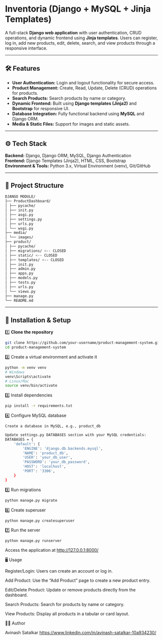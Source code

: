 # Inventoria (Django + MySQL + Jinja Templates)

A full-stack **Django web application** with user authentication, CRUD operations, and dynamic frontend using **Jinja templates**. Users can register, log in, add new products, edit, delete, search, and view products through a responsive interface.

---

## 🛠️ Features

- **User Authentication:** Login and logout functionality for secure access.
- **Product Management:** Create, Read, Update, Delete (CRUD) operations for products.
- **Search Products:** Search products by name or category.
- **Dynamic Frontend:** Built using **Django templates (Jinja2)** and **Bootstrap** for responsive UI.
- **Database Integration:** Fully functional backend using **MySQL** and Django ORM.
- **Media & Static Files:** Support for images and static assets.

---

## ⚙️ Tech Stack

**Backend:** Django, Django ORM, MySQL, Django Authentication  
**Frontend:** Django Templates (Jinja2), HTML, CSS, Bootstrap  
**Environment & Tools:** Python 3.x, Virtual Environment (venv), Git/GitHub

---

## 📂 Project Structure
```bash
DJANGO MODULE/
├── ProductDashboard/
│ ├── pycache/
│ ├── init.py
│ ├── asgi.py
│ ├── settings.py
│ ├── urls.py
│ └── wsgi.py
├── media/
│ └── images/
├── product/
│ ├── pycache/
│ ├── migrations/ <-- CLOSED
│ ├── static/ <-- CLOSED
│ ├── templates/ <-- CLOSED
│ ├── init.py
│ ├── admin.py
│ ├── apps.py
│ ├── models.py
│ ├── tests.py
│ ├── urls.py
│ └── views.py
├── manage.py
└── README.md
```



---

## 🚀 Installation & Setup

1️⃣ **Clone the repository**
```bash
git clone https://github.com/your-username/product-management-system.git
cd product-management-system
```
2️⃣ Create a virtual environment and activate it
```bash
python -m venv venv
# Windows
venv\Scripts\activate
# Linux/Mac
source venv/bin/activate
```
3️⃣ Install dependencies
```bash
pip install -r requirements.txt
```
4️⃣ Configure MySQL database
```bash
Create a database in MySQL, e.g., product_db

Update settings.py DATABASES section with your MySQL credentials:
DATABASES = {
    'default': {
        'ENGINE': 'django.db.backends.mysql',
        'NAME': 'product_db',
        'USER': 'your_db_user',
        'PASSWORD': 'your_db_password',
        'HOST': 'localhost',
        'PORT': '3306',
    }
}
```
5️⃣ Run migrations
```bash
python manage.py migrate
```
6️⃣ Create superuser
```bash
python manage.py createsuperuser
```
7️⃣ Run the server
```bash
python manage.py runserver
```
Access the application at http://127.0.0.1:8000/

🖥️ Usage

Register/Login: Users can create an account or log in.

Add Product: Use the “Add Product” page to create a new product entry.

Edit/Delete Product: Update or remove products directly from the dashboard.

Search Products: Search for products by name or category.

View Products: Display all products in a tabular or card layout.

👨‍💻 Author

Avinash Satalkar
https://www.linkedin.com/in/avinash-satalkar-10a934230/
